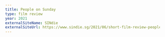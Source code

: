 ```yaml
---
title: People on Sunday
type: film review
year: 2021
externalSiteName: SINdie
externalSiteUrl: https://www.sindie.sg/2021/06/short-film-review-people-on-sunday-2019.html
---
```

